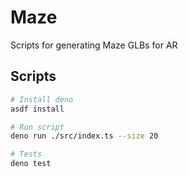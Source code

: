 # Maze

Scripts for generating Maze GLBs for AR

## Scripts

```bash
# Install deno
asdf install

# Run script
deno run ./src/index.ts --size 20

# Tests
deno test
```